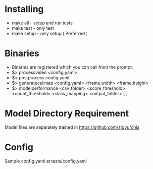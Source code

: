Installing
==========
- make all  -  setup and run tests
- make test -  only test
- make setup - only setup ( Preferred )

Binaries
==========
- Binaries are registered which you can call from the prompt:
- $> processvideo <config.yaml> <videoFileName> <baseDbFolder> <jsonFolder>
- $> postprocess config.yaml <jsonFolder>
- $> generatecellmap <config.yaml> <frame.width> <frame.height>
- $> modelperformance <csv_folder> <score_threshold> <count_threshold> <class_mapping> <output_folder> [ <patchImageFolder> ]

Model Directory Requirement
===========================
Model files are separately trained in https://github.com/zigvu/chia


Config
======
Sample config.yaml at tests/config.yaml

